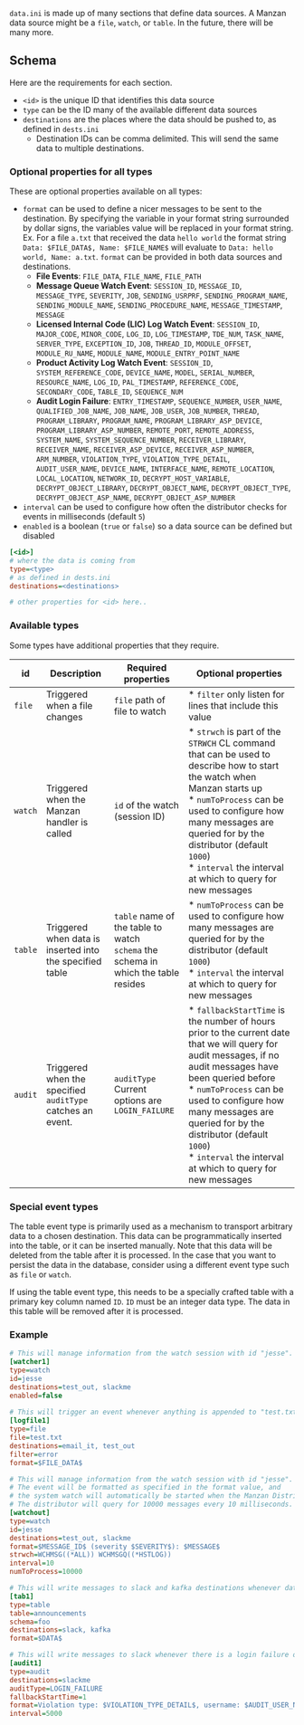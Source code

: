 `data.ini` is made up of many sections that define data sources. A Manzan data source might be a `file`, `watch`, or `table`. In the future, there will be many more.

## Schema

Here are the requirements for each section.

* `<id>` is the unique ID that identifies this data source
* `type` can be the ID many of the available different data sources
* `destinations` are the places where the data should be pushed to, as defined in `dests.ini`
   * Destination IDs can be comma delimited. This will send the same data to multiple destinations.


### Optional properties for all types

These are optional properties available on all types:

* `format` can be used to define a nicer messages to be sent to the destination. By specifying the variable in your format string surrounded by dollar signs, the variables value will be replaced in your format string. Ex. For a file `a.txt` that received the data `hello world` the format string `Data: $FILE_DATA$, Name: $FILE_NAME$` will evaluate to `Data: hello world, Name: a.txt`. `format` can be provided in both data sources and destinations.
   * **File Events**: `FILE_DATA`, `FILE_NAME`, `FILE_PATH`
   * **Message Queue Watch Event**: `SESSION_ID`, `MESSAGE_ID`, `MESSAGE_TYPE`, `SEVERITY`, `JOB`, `SENDING_USRPRF`, `SENDING_PROGRAM_NAME`, `SENDING_MODULE_NAME`, `SENDING_PROCEDURE_NAME`, `MESSAGE_TIMESTAMP`, `MESSAGE`
   * **Licensed Internal Code (LIC) Log Watch Event**: `SESSION_ID`, `MAJOR_CODE`, `MINOR_CODE`, `LOG_ID`, `LOG_TIMESTAMP`, `TDE_NUM`, `TASK_NAME`, `SERVER_TYPE`, `EXCEPTION_ID`, `JOB`, `THREAD_ID`, `MODULE_OFFSET`, `MODULE_RU_NAME`, `MODULE_NAME`, `MODULE_ENTRY_POINT_NAME`
   * **Product Activity Log Watch Event**: `SESSION_ID`, `SYSTEM_REFERENCE_CODE`, `DEVICE_NAME`, `MODEL`, `SERIAL_NUMBER`, `RESOURCE_NAME`, `LOG_ID`, `PAL_TIMESTAMP`, `REFERENCE_CODE`, `SECONDARY_CODE`, `TABLE_ID`, `SEQUENCE_NUM`
   * **Audit Login Failure**:  `ENTRY_TIMESTAMP`, `SEQUENCE_NUMBER`, `USER_NAME`, `QUALIFIED_JOB_NAME`, `JOB_NAME`, `JOB_USER`, `JOB_NUMBER`, `THREAD`, `PROGRAM_LIBRARY`, `PROGRAM_NAME`, `PROGRAM_LIBRARY_ASP_DEVICE`, `PROGRAM_LIBRARY_ASP_NUMBER`, `REMOTE_PORT`, `REMOTE_ADDRESS`, `SYSTEM_NAME`, `SYSTEM_SEQUENCE_NUMBER`, `RECEIVER_LIBRARY`, `RECEIVER_NAME`, `RECEIVER_ASP_DEVICE`, `RECEIVER_ASP_NUMBER`, `ARM_NUMBER`, `VIOLATION_TYPE`, `VIOLATION_TYPE_DETAIL`, `AUDIT_USER_NAME`, `DEVICE_NAME`, `INTERFACE_NAME`, `REMOTE_LOCATION`, `LOCAL_LOCATION`, `NETWORK_ID`, `DECRYPT_HOST_VARIABLE`, `DECRYPT_OBJECT_LIBRARY`, `DECRYPT_OBJECT_NAME`, `DECRYPT_OBJECT_TYPE`, `DECRYPT_OBJECT_ASP_NAME`, `DECRYPT_OBJECT_ASP_NUMBER`
* `interval` can be used to configure how often the distributor checks for events in milliseconds (default `5`)
* `enabled` is a boolean (`true` or `false`) so a data source can be defined but disabled

```ini
[<id>]
# where the data is coming from
type=<type>
# as defined in dests.ini
destinations=<destinations>

# other properties for <id> here..
```

### Available types

Some types have additional properties that they require.

| id      | Description                                 | Required properties            | Optional properties                                                                                                        |
|---------|---------------------------------------------|--------------------------------|-----------------------------------------------------------------------------------------------------------------------|
| `file`  | Triggered when a file changes               | `file` path of file to watch   | * `filter` only listen for lines that include this value                                                                |
| `watch` | Triggered when the Manzan handler is called | `id` of the watch (session ID) | * `strwch` is part of the `STRWCH` CL command that can be used to describe how to start the watch when Manzan starts up <br> * `numToProcess` can be used to configure how many messages are queried for by the distributor (default `1000`) <br> * `interval` the interval at which to query for new messages|
| `table` | Triggered when data is inserted into the specified table | `table` name of the table to watch  <br> `schema` the schema in which the table resides | * `numToProcess` can be used to configure how many messages are queried for by the distributor (default `1000`) <br> * `interval` the interval at which to query for new messages|
| `audit` | Triggered when the specified `auditType` catches an event. | `auditType` Current options are `LOGIN_FAILURE` | * `fallbackStartTime` is the number of hours prior to the current date that we will query for audit messages, if no audit messages have been queried before <br> * `numToProcess` can be used to configure how many messages are queried for by the distributor (default `1000`) <br> * `interval` the interval at which to query for new messages|

### Special event types
The table event type is primarily used as a mechanism to transport arbitrary data to a chosen destination. This data can be programmatically inserted into the table, or it can be inserted manually. Note that this data will be deleted from the table after it is processed. In the case that you want to persist the data in the database, consider using a different event type such as `file` or `watch`.

If using the table event type, this needs to be a specially crafted table with a primary key column named `ID`. `ID` must be an integer data type. The data in this table will be removed after it is processed. 

### Example

```ini
# This will manage information from the watch session with id "jesse". It is disabled.
[watcher1]
type=watch
id=jesse
destinations=test_out, slackme
enabled=false
​
# This will trigger an event whenever anything is appended to "test.txt"
[logfile1]
type=file
file=test.txt
destinations=email_it, test_out
filter=error
format=$FILE_DATA$

# This will manage information from the watch session with id "jesse".
# The event will be formatted as specified in the format value, and
# the system watch will automatically be started when the Manzan Distributor is run.
# The distributor will query for 10000 messages every 10 milliseconds.
[watchout]
type=watch
id=jesse
destinations=test_out, slackme
format=$MESSAGE_ID$ (severity $SEVERITY$): $MESSAGE$ 
strwch=WCHMSG((*ALL)) WCHMSGQ((*HSTLOG))
interval=10
numToProcess=10000

# This will write messages to slack and kafka destinations whenever data is inserted into the foo.announcements table
[tab1]
type=table
table=announcements
schema=foo
destinations=slack, kafka
format=$DATA$ 

# This will write messages to slack whenever there is a login failure on the system
[audit1]
type=audit
destinations=slackme
auditType=LOGIN_FAILURE
fallbackStartTime=1
format=Violation type: $VIOLATION_TYPE_DETAIL$, username: $AUDIT_USER_NAME$
interval=5000
```
